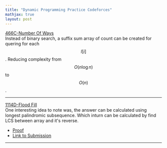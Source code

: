 ```yaml
---
title: "Dynamic Programming Practice Codeforces"
mathjax: true
layout: post
---
```


[466C-Number Of Ways](https://codeforces.com/problemset/problem/466/C)    
Instead of binary search, a suffix sum array of count can be created for quering for each $$l[i]$$.   Reducing complexity from $$ O(n\log{}n) $$ to $$ O(n) $$.

---

[1114D-Flood Fill](https://codeforces.com/problemset/problem/1114/D)    
One interesting idea to note was, the answer can be calculated using longest palindromic subsequence. Which inturn can be calculated by find LCS between array and it's reverse. 

* [Proof](https://stackoverflow.com/questions/54347339/longest-palindromic-subsequence-dp-solution)
* [Link to Submission](https://codeforces.com/contest/1114/submission/83169697)

---